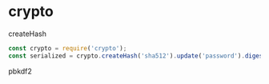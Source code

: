 # crypto



createHash

```javascript
const crypto = require('crypto');
const serialized = crypto.createHash('sha512').update('password').digest('base64')
```



pbkdf2